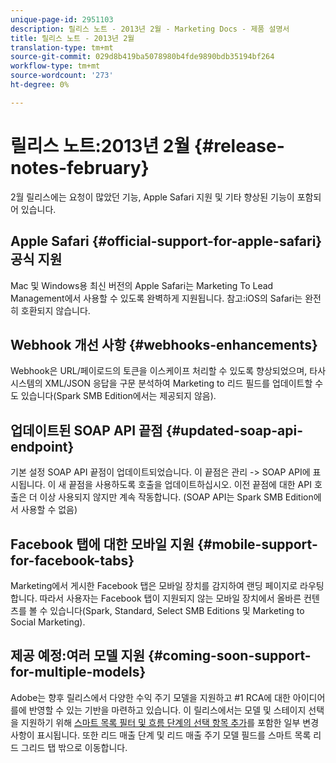 ```yaml
---
unique-page-id: 2951103
description: 릴리스 노트 - 2013년 2월 - Marketing Docs - 제품 설명서
title: 릴리스 노트 - 2013년 2월
translation-type: tm+mt
source-git-commit: 029d8b419ba5078980b4fde9890bdb35194bf264
workflow-type: tm+mt
source-wordcount: '273'
ht-degree: 0%

---
```



# 릴리스 노트:2013년 2월 {#release-notes-february}

2월 릴리스에는 요청이 많았던 기능, Apple Safari 지원 및 기타 향상된 기능이 포함되어 있습니다.

## Apple Safari {#official-support-for-apple-safari} 공식 지원

Mac 및 Windows용 최신 버전의 Apple Safari는 Marketing To Lead Management에서 사용할 수 있도록 완벽하게 지원됩니다. 참고:iOS의 Safari는 완전히 호환되지 않습니다.

## Webhook 개선 사항 {#webhooks-enhancements}

Webhook은 URL/페이로드의 토큰을 이스케이프 처리할 수 있도록 향상되었으며, 타사 시스템의 XML/JSON 응답을 구문 분석하여 Marketing to 리드 필드를 업데이트할 수도 있습니다(Spark SMB Edition에서는 제공되지 않음).

## 업데이트된 SOAP API 끝점 {#updated-soap-api-endpoint}

기본 설정 SOAP API 끝점이 업데이트되었습니다. 이 끝점은 관리 -> SOAP API에 표시됩니다. 이 새 끝점을 사용하도록 호출을 업데이트하십시오. 이전 끝점에 대한 API 호출은 더 이상 사용되지 않지만 계속 작동합니다. (SOAP API는 Spark SMB Edition에서 사용할 수 없음)

## Facebook 탭에 대한 모바일 지원 {#mobile-support-for-facebook-tabs}

Marketing에서 게시한 Facebook 탭은 모바일 장치를 감지하여 랜딩 페이지로 라우팅합니다. 따라서 사용자는 Facebook 탭이 지원되지 않는 모바일 장치에서 올바른 컨텐츠를 볼 수 있습니다(Spark, Standard, Select SMB Editions 및 Marketing to Social Marketing).

## 제공 예정:여러 모델 지원 {#coming-soon-support-for-multiple-models}

Adobe는 향후 릴리스에서 다양한 수익 주기 모델을 지원하고 #1 RCA에 대한 아이디어를에 반영할 수 있는 기반을 마련하고 있습니다. 이 릴리스에서는 모델 및 스테이지 선택을 지원하기 위해 [스마트 목록 필터 및 흐름 단계의 선택 항목 추가](/help/marketo/product-docs/reporting/revenue-cycle-analytics/revenue-cycle-models/find-all-leads-in-a-revenue-cycle-model.md)를 포함한 일부 변경 사항이 표시됩니다. 또한 리드 매출 단계 및 리드 매출 주기 모델 필드를 스마트 목록 리드 그리드 탭 밖으로 이동합니다.
